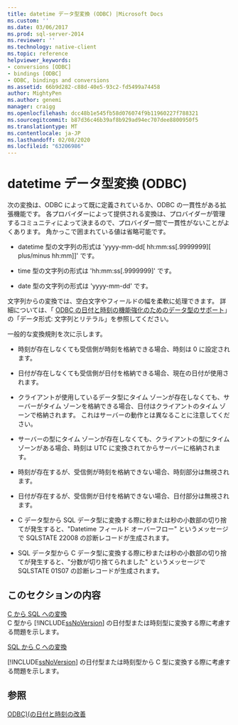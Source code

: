 ```yaml
---
title: datetime データ型変換 (ODBC) |Microsoft Docs
ms.custom: ''
ms.date: 03/06/2017
ms.prod: sql-server-2014
ms.reviewer: ''
ms.technology: native-client
ms.topic: reference
helpviewer_keywords:
- conversions [ODBC]
- bindings [ODBC]
- ODBC, bindings and conversions
ms.assetid: 66b9d282-c88d-40e5-93c2-fd5499a74458
author: MightyPen
ms.author: genemi
manager: craigg
ms.openlocfilehash: dcc48b1e545fb58d076074f9b11960227f788321
ms.sourcegitcommit: b87d36c46b39af8b929ad94ec707dee8800950f5
ms.translationtype: MT
ms.contentlocale: ja-JP
ms.lasthandoff: 02/08/2020
ms.locfileid: "63206986"
---
```

# <a name="datetime-data-type-conversions-odbc"></a>datetime データ型変換 (ODBC)
  次の変換は、ODBC によって既に定義されているか、ODBC の一貫性がある拡張機能です。 各プロバイダーによって提供される変換は、プロバイダーが管理するコミュニティによって決まるので、プロバイダー間で一貫性がないことがよくあります。 角かっこで囲まれている値は省略可能です。  
  
-   datetime 型の文字列の形式は 'yyyy-mm-dd[ hh:mm:ss[.9999999][ plus/minus hh:mm]]' です。  
  
-   time 型の文字列の形式は 'hh:mm:ss[.9999999]' です。  
  
-   date 型の文字列の形式は 'yyyy-mm-dd' です。  
  
 文字列からの変換では、空白文字やフィールドの幅を柔軟に処理できます。 詳細については、「 [ODBC の日付と時刻の機能強化のためのデータ型のサポート](data-type-support-for-odbc-date-and-time-improvements.md)」の「データ形式: 文字列とリテラル」を参照してください。  
  
 一般的な変換規則を次に示します。  
  
-   時刻が存在しなくても受信側が時刻を格納できる場合、時刻は 0 に設定されます。  
  
-   日付が存在しなくても受信側が日付を格納できる場合、現在の日付が使用されます。  
  
-   クライアントが使用しているデータ型にタイム ゾーンが存在しなくても、サーバーがタイム ゾーンを格納できる場合、日付はクライアントのタイム ゾーンで格納されます。 これはサーバーの動作とは異なることに注意してください。  
  
-   サーバーの型にタイム ゾーンが存在しなくても、クライアントの型にタイム ゾーンがある場合、時刻は UTC に変換されてからサーバーに格納されます。  
  
-   時刻が存在するが、受信側が時刻を格納できない場合、時刻部分は無視されます。  
  
-   日付が存在するが、受信側が日付を格納できない場合、日付部分は無視されます。  
  
-   C データ型から SQL データ型に変換する際に秒または秒の小数部の切り捨てが発生すると、"Datetime フィールド オーバーフロー" というメッセージで SQLSTATE 22008 の診断レコードが生成されます。  
  
-   SQL データ型から C データ型に変換する際に秒または秒の小数部の切り捨てが発生すると、"分数が切り捨てられました" というメッセージで SQLSTATE 01S07 の診断レコードが生成されます。  
  
## <a name="in-this-section"></a>このセクションの内容  
 [C から SQL への変換](datetime-data-type-conversions-from-c-to-sql.md)  
 C 型から [!INCLUDE[ssNoVersion](../../includes/ssnoversion-md.md)] の日付型または時刻型に変換する際に考慮する問題を示します。  
  
 [SQL から C への変換](datetime-data-type-conversions-from-sql-to-c.md)  
 
  [!INCLUDE[ssNoVersion](../../includes/ssnoversion-md.md)] の日付型または時刻型から C 型に変換する際に考慮する問題を示します。  
  
## <a name="see-also"></a>参照  
 [ODBC&#41;&#40;の日付と時刻の改善](date-and-time-improvements-odbc.md)  
  
  
